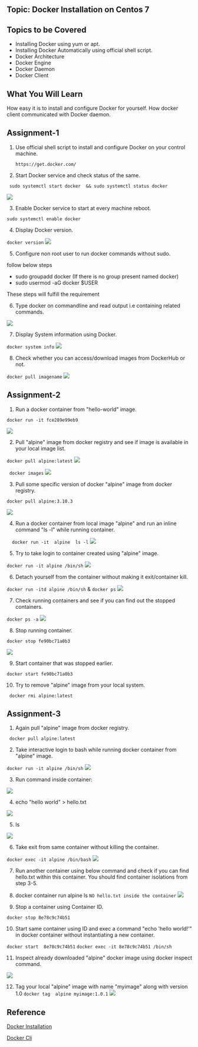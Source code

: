 ## Topic: Docker Installation on Centos 7

Topics to be Covered
-------------------------
* Installing Docker using yum or apt.
* Installing Docker Automatically using official shell script.
* Docker Architecture
* Docker Engine
* Docker Daemon
* Docker Client

What You Will Learn
----------------------------
How easy it is to install and configure Docker for yourself.
How docker client communicated with Docker daemon.


Assignment-1
--------------------------
1. Use official shell script to install and configure Docker on your control machine.

    ```https://get.docker.com/```

2. Start Docker service and check status of the same.

``` sudo systemctl start docker  && sudo systemctl status docker```

![](images/sttus.png)

3. Enable Docker service to start at every machine reboot.

```sudo systemctl enable docker```


4. Display Docker version.

``` docker version ```
![](images/version.png)

5. Configure non root user to run docker commands without sudo.
 
 follow below steps
 * sudo groupadd docker (If there is no group present named docker)
 * sudo usermod -aG docker $USER 

 These steps will fulfill the requirement

6. Type docker on commandline and read output i.e containing related commands.

![](images/docker.png)

7. Display System information using Docker.

```docker system info```
![](images/systeminfo.png)

8. Check whether you can access/download images from DockerHub or not.

``` docker pull imagename ```
![](images/pul.png)


Assignment-2
--------------------------

1. Run a docker container from "hello-world" image.

```docker run -it fce289e99eb9 ```

![](images/hello.png)

2. Pull "alpine" image from docker registry and see if image is available in your local image list.
 
 ``` docker pull alpine:latest ```
 ![](images/alpine.png)

``` docker images```
![](images/imagesli.png)


3. Pull some specific version of docker "alpine" image from docker registry.

```docker pull alpine:3.10.3```

![](images/alpineversion.png)

4. Run a docker container from local image "alpine" and run an inline command "ls -l" while running container.

```  docker run -it  alpine  ls -l```
![](images/lsalpine.png)

5. Try to take login to container created using "alpine" image.

``` docker run -it alpine /bin/sh ```
![](images/shalpine.png)

6. Detach yourself from the container without making it exit/container kill.

``` docker run -itd alpine /bin/sh ``` 
                &
``` docker ps ```
![](images/psalpine.png)

                


7. Check running containers and see if you can find out the stopped containers.


``` docker ps -a ```
![](images/psexite.png)

8. Stop running container.

``` docker stop fe90bc71a0b3 ```

![](images/stop.png)

9. Start container that was stopped earlier.

``` docker start fe90bc71a0b3 ```


10. Try to remove "alpine" image from your local system.

``` docker rmi alpine:latest```

Assignment-3
--------------------------

1. Again pull "alpine" image from docker registry.

``` docker pull alpine:latest```

2. Take interactive login to bash while running docker container from "alpine" image.

``` docker run -it alpine /bin/sh ```
![](images/sh.png)

3. Run command inside container:

![](images/lsal.png) 

4. echo "hello world" > hello.txt

![](images/hell_txt.png)

5. ls

![](images/lsal.png) 

6. Take exit from same container without killing the container.

``` docker exec -it alpine /bin/bash ```
![](images/execalpine.png)

7. Run another container using below command and check if you can find hello.txt within this container. You should find container isolations from step 3-5.
8. docker container run alpine ls
``` NO hello.txt inside the container ```
![](images/ls.png)

9. Stop a container using Container ID.

```docker stop 8e78c9c74b51```

10. Start same container using ID and exec a command "echo 'hello world!'" in docker container without instantiating a new container.

```docker start  8e78c9c74b51```
```docker exec -it 8e78c9c74b51 /bin/sh```

11. Inspect already downloaded "alpine" docker image using docker inspect command.

![](images/ins.png)

12. Tag your local "alpine" image with name "myimage" along with version 1.0
```docker tag  alpine myimage:1.0.1```
![](images/imagetag.png)

Reference
----------------
[Docker Installation](https://www.digitalocean.com/community/tutorials/how-to-install-and-use-docker-on-centos-7)

[Docker Cli](https://docs.docker.com/engine/reference/run/) 